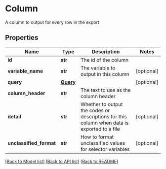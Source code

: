 # Column

A column to output for every row in the export

## Properties
Name | Type | Description | Notes
------------ | ------------- | ------------- | -------------
**id** | **str** | The id of the column | 
**variable_name** | **str** | The variable to output in this column | [optional] 
**query** | [**Query**](Query.md) |  | [optional] 
**column_header** | **str** | The text to use as the column header | 
**detail** | **str** | Whether to output the codes or descriptions for this column when data is exported to a file | [optional] 
**unclassified_format** | **str** | How to format unclassified values for selector variables | [optional] 

[[Back to Model list]](../README.md#documentation-for-models) [[Back to API list]](../README.md#documentation-for-api-endpoints) [[Back to README]](../README.md)


